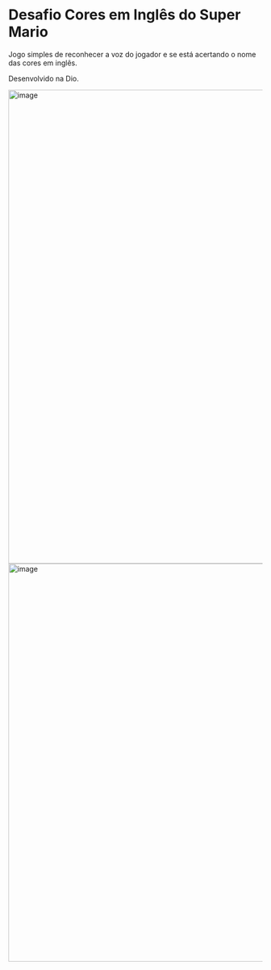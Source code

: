 # Desafio Cores em Inglês do Super Mario

Jogo simples de reconhecer a voz do jogador e se está acertando o nome das cores em inglês.

Desenvolvido na Dio.

<img width="1916" height="940" alt="image" src="https://github.com/user-attachments/assets/cc36ff1f-8609-4900-b42d-fe8fb8653406" />

<img width="1116" height="790" alt="image" src="https://github.com/user-attachments/assets/b7c236e1-5ef2-4de5-9058-881bf386913a" />
